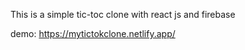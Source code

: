 This is a simple tic-toc clone with react js and firebase

demo: https://mytictokclone.netlify.app/
